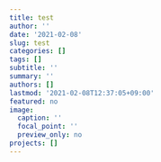 ```yaml
---
title: test
author: ''
date: '2021-02-08'
slug: test
categories: []
tags: []
subtitle: ''
summary: ''
authors: []
lastmod: '2021-02-08T12:37:05+09:00'
featured: no
image:
  caption: ''
  focal_point: ''
  preview_only: no
projects: []
---
```

